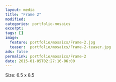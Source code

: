 ```yaml
---
layout: media
title: "Frame 2"
modified:
categories: portfolio-mosaics
excerpt:
tags: []
image:
  feature: portfolio/mosaics/Frame-2.jpg
  teaser:  portfolio/mosaics/Frame-2-teaser.jpg
ads: false
permalink: portfolio/mosaics/Frame-2
date: 2015-01-05T02:27:16-06:00
---
```


Size: 6.5 x 8.5